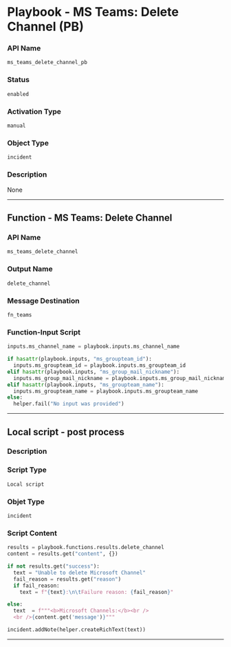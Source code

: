 <!--
    DO NOT MANUALLY EDIT THIS FILE
    THIS FILE IS AUTOMATICALLY GENERATED WITH resilient-sdk codegen
    Generated with resilient-sdk v49.0.4368
-->

# Playbook - MS Teams: Delete Channel (PB)

### API Name
`ms_teams_delete_channel_pb`

### Status
`enabled`

### Activation Type
`manual`

### Object Type
`incident`

### Description
None


---
## Function - MS Teams: Delete Channel

### API Name
`ms_teams_delete_channel`

### Output Name
`delete_channel`

### Message Destination
`fn_teams`

### Function-Input Script
```python
inputs.ms_channel_name = playbook.inputs.ms_channel_name

if hasattr(playbook.inputs, "ms_groupteam_id"):
  inputs.ms_groupteam_id = playbook.inputs.ms_groupteam_id
elif hasattr(playbook.inputs, "ms_group_mail_nickname"):
  inputs.ms_group_mail_nickname = playbook.inputs.ms_group_mail_nickname
elif hasattr(playbook.inputs, "ms_groupteam_name"):
  inputs.ms_groupteam_name = playbook.inputs.ms_groupteam_name
else:
  helper.fail("No input was provided")
```

---

## Local script - post process

### Description


### Script Type
`Local script`

### Objet Type
`incident`

### Script Content
```python
results = playbook.functions.results.delete_channel
content = results.get("content", {})

if not results.get("success"):
  text = "Unable to delete Microsoft Channel"
  fail_reason = results.get("reason")
  if fail_reason:
    text = f"{text}:\n\tFailure reason: {fail_reason}"

else:
  text  = f"""<b>Microsoft Channels:</b><br />
  <br />{content.get('message')}"""

incident.addNote(helper.createRichText(text))
```

---
